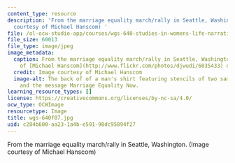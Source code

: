 ```yaml
---
content_type: resource
description: 'From the marriage equality march/rally in Seattle, Washington. (Image
  courtesy of Michael Hanscom) '
file: /ol-ocw-studio-app/courses/wgs-640-studies-in-womens-life-narratives-interrogating-marriage-case-studies-in-american-law-and-culture-fall-2007/c284b600aa231a4be59198dc95894f27_wgs-640f07.jpg
file_size: 60013
file_type: image/jpeg
image_metadata:
  caption: From the marriage equality march/rally in Seattle, Washington. (Image courtesy
    of [Michael Hanscom](http://www.flickr.com/photos/djwudi/6035433) on Flickr.)
  credit: Image courtesy of Michael Hanscom
  image-alt: The back of of a man's shirt featuring stencils of two same-sex couples
    and the message Marriage Equality Now.
learning_resource_types: []
license: https://creativecommons.org/licenses/by-nc-sa/4.0/
ocw_type: OCWImage
resourcetype: Image
title: wgs-640f07.jpg
uid: c284b600-aa23-1a4b-e591-98dc95894f27
---
```

From the marriage equality march/rally in Seattle, Washington. (Image courtesy of Michael Hanscom) 